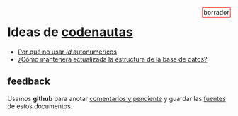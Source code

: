 <div style="float:right;border:1px solid red;padding:2px">borrador</div>

# Ideas de [codenautas](codenautas.com/ideas)

  * [Por qué no usar *id* autonuméricos](no-usar-auto-id.md)
  * [¿Cómo mantenera actualizada la estructura de la base de datos?](mantener-actualizada-estructura-db.md)

## feedback

Usamos **github** para anotar [comentarios y pendiente](https://github.com/codenautas/ideas/issues) y guardar las [fuentes](https://github.com/codenautas/ideas) de estos documentos. 